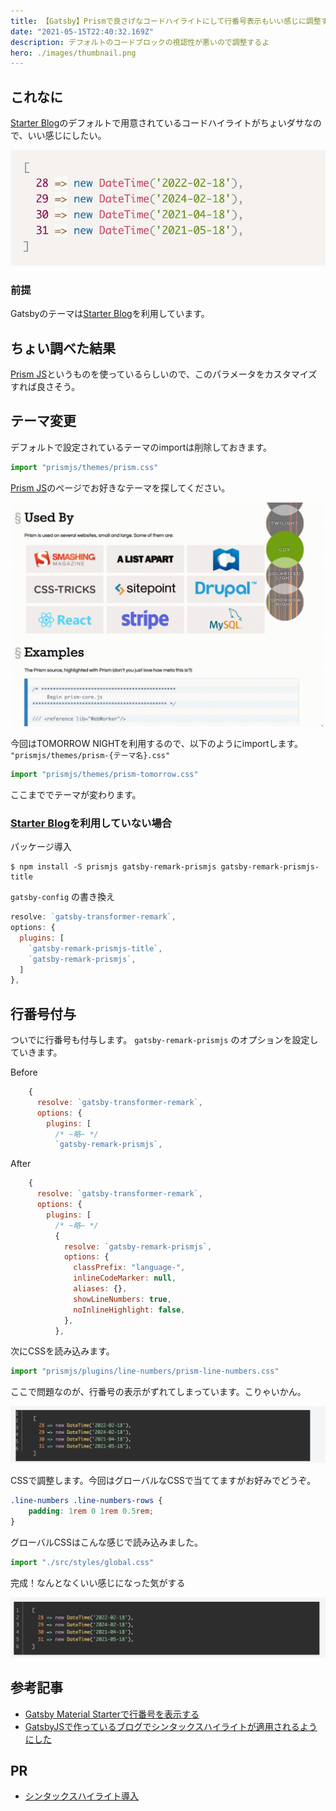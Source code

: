 ```yaml
---
title: 【Gatsby】Prismで良さげなコードハイライトにして行番号表示もいい感じに調整するで
date: "2021-05-15T22:40:32.169Z"
description: デフォルトのコードブロックの視認性が悪いので調整するよ
hero: ./images/thumbnail.png
---
```


## これなに

[Starter Blog](https://www.gatsbyjs.com/starters/gatsbyjs/gatsby-starter-blog)のデフォルトで用意されているコードハイライトがちょいダサなので、いい感じにしたい。

![デフォルトのコードハイライト](./images/ASIS.png)

### 前提

Gatsbyのテーマは[Starter Blog](https://www.gatsbyjs.com/starters/gatsbyjs/gatsby-starter-blog)を利用しています。

## ちょい調べた結果

[Prism JS](https://prismjs.com/)というものを使っているらしいので、このパラメータをカスタマイズすれば良さそう。

## テーマ変更

デフォルトで設定されているテーマのimportは削除しておきます。

```js:title=gatsby-browser.js
import "prismjs/themes/prism.css"
```

[Prism JS](https://prismjs.com/)のページでお好きなテーマを探してください。

![prismjsのテーマ確認](./images/prismjs.gif)

今回はTOMORROW NIGHTを利用するので、以下のようにimportします。 `"prismjs/themes/prism-{テーマ名}.css"`

```js:title=gatsby-browser.js
import "prismjs/themes/prism-tomorrow.css"
```

ここまででテーマが変わります。


### [Starter Blog](https://www.gatsbyjs.com/starters/gatsbyjs/gatsby-starter-blog)を利用していない場合

パッケージ導入

```shell
$ npm install -S prismjs gatsby-remark-prismjs gatsby-remark-prismjs-title
```

`gatsby-config` の書き換え

```js:title=gatsby-config.js
resolve: `gatsby-transformer-remark`,
options: {
  plugins: [
    `gatsby-remark-prismjs-title`,
    `gatsby-remark-prismjs`,
  ]
},
```

## 行番号付与

ついでに行番号も付与します。 `gatsby-remark-prismjs` のオプションを設定していきます。

Before

```js:title=gatsby-config.js
    {
      resolve: `gatsby-transformer-remark`,
      options: {
        plugins: [
          /* ~略~ */
          `gatsby-remark-prismjs`,
```

After

```js:title=gatsby-config.js
    {
      resolve: `gatsby-transformer-remark`,
      options: {
        plugins: [
          /* ~略~ */
          {
            resolve: `gatsby-remark-prismjs`,
            options: {
              classPrefix: "language-",
              inlineCodeMarker: null,
              aliases: {},
              showLineNumbers: true,
              noInlineHighlight: false,
            },
          },
```

次にCSSを読み込みます。

```js:title=gatsby-browser.js
import "prismjs/plugins/line-numbers/prism-line-numbers.css" 
```

ここで問題なのが、行番号の表示がずれてしまっています。こりゃいかん。

![行番号CSS当てる前](./images/before-css.png)

CSSで調整します。今回はグローバルなCSSで当ててますがお好みでどうぞ。

```css:title=global.css
.line-numbers .line-numbers-rows {
    padding: 1rem 0 1rem 0.5rem;
}
```

グローバルCSSはこんな感じで読み込みました。

```js:title=gatsby-browser.js
import "./src/styles/global.css"
```

完成！なんとなくいい感じになった気がする

![行番号CSS当てた後](./images/after-css.png)

## 参考記事

- [Gatsby Material Starterで行番号を表示する](https://www.yo1000.com/gatsby-number-lines)
- [GatsbyJSで作っているブログでシンタックスハイライトが適用されるようにした](https://kikunantoka.com/2019/12/03--install-syntax-highlight/)

## PR

- [シンタックスハイライト導入](https://github.com/sotaryoutarou/sotaryoutarou.github.io/pull/44)